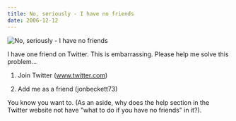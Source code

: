 ```yaml
---
title: No, seriously - I have no friends
date: 2006-12-12
---
```


![No, seriously - I have no friends](https://source.unsplash.com/2aFp6EWWs58/1600x900)

I have one friend on Twitter. This is embarrassing. Please help me solve this problem...

1) Join Twitter (www.twitter.com)

2) Add me as a friend (jonbeckett73)

You know you want to. (As an aside, why does the help section in the Twitter website not have "what to do if you have no friends" in it?).